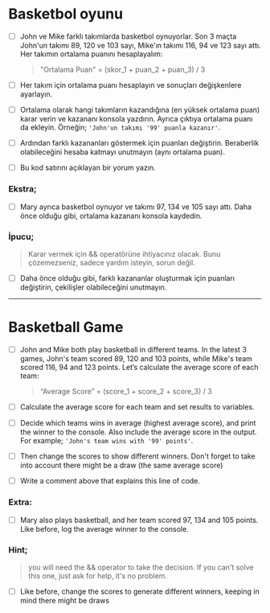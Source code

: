 # Basketbol oyunu

* [ ] John ve Mike farklı takımlarda basketbol oynuyorlar. Son 3 maçta John'un takımı 89, 120 ve 103 sayı, Mike'ın takımı 116, 94 ve 123 sayı attı. Her takımın ortalama puanını hesaplayalım:

  > "Ortalama Puan" = (skor_1 + puan_2 + puan_3) / 3
  >
* [ ] Her takım için ortalama puanı hesaplayın ve sonuçları değişkenlere ayarlayın.
* [ ] Ortalama olarak hangi takımların kazandığına (en yüksek ortalama puan) karar verin ve kazananı konsola yazdırın. Ayrıca çıktıya ortalama puanı da ekleyin. Örneğin;
  `'John'un takımı '99' puanla kazanır'`.
* [ ] Ardından farklı kazananları göstermek için puanları değiştirin. Beraberlik olabileceğini hesaba katmayı unutmayın (aynı ortalama puan).
* [ ] Bu kod satırını açıklayan bir yorum yazın.

### Ekstra;

* [ ] Mary ayrıca basketbol oynuyor ve takımı 97, 134 ve 105 sayı attı. Daha önce olduğu gibi, ortalama kazananı konsola kaydedin.

### İpucu;

> Karar vermek için && operatörüne ihtiyacınız olacak. Bunu çözemezseniz, sadece yardım isteyin, sorun değil.

* [ ] Daha önce olduğu gibi, farklı kazananlar oluşturmak için puanları değiştirin, çekilişler olabileceğini unutmayın.

---

# Basketball Game

* [ ] John and Mike both play basketball in different teams. In the latest 3 games, John's team scored 89, 120 and 103 points, while Mike's team scored 116, 94 and 123 points. Let’s calculate the average score of each team:

  > “Average Score” = (score_1 + score_2 + score_3) / 3

* [ ] Calculate the average score for each team and set results to variables.
* [ ] Decide which teams wins in average (highest average score), and print the winner to the console. Also include the average score in the output. For example;
  `'John's team wins with '99' points'`.
* [ ] Then change the scores to show different winners. Don't forget to take into account there might be a draw (the same average score)
* [ ] Write a comment above that explains this line of code.

### Extra:

* [ ] Mary also plays basketball, and her team scored 97, 134 and 105 points. Like before, log the average winner to the console.

### Hint;

> you will need the && operator to take the decision. If you can't solve this one, just ask for help, it's no problem.

* [ ] Like before, change the scores to generate different winners, keeping in mind there might be draws
